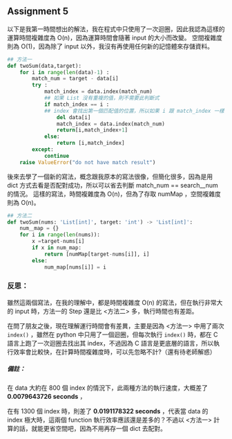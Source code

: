## Assignment 5
以下是我第一時間想出的解法，我在程式中只使用了一次迴圈，因此我認為這樣的運算時間複雜度為 O(n)，因為運算時間會隨著 input 的大小而改變。
空間複雜度則為 O(1)，因為除了 input 以外，我沒有再使用任何新的記憶體來存儲資料。

```py
## 方法一
def twoSum(data,target):
    for i in range(len(data)-1) :
        match_num = target - data[i]
        try :
            match_index = data.index(match_num)
            ## 如果 List 沒有重複的值，則不需要此判斷式
            if match_index == i :
            ## index 會找出第一個匹配值的位置，所以如果 i 跟 match_index 一樣，則表示 Target-match_num == search__num
                del data[i]
                match_index = data.index(match_num)
                return[i,match_index+1]
            else:
                return [i,match_index]
        except:
            continue
    raise ValueError("do not have match result")

```
後來去學了一個新的寫法，概念跟我原本的寫法很像，但簡化很多，因為是用 dict 方式去看是否配對成功，所以可以省去判斷 match_num == search__num 的情況。
這樣的寫法，時間複雜度為 O(n)，但為了存取 numMap ，空間複雜度則為 O(n)。


```py
## 方法二
def twoSum(nums: 'List[int]', target: 'int') -> 'List[int]':
    num＿map = {}
    for i in range(len(nums)):
        x =target-nums[i]
        if x in num_map:
            return [numMap[target-nums[i]], i]
        else:
            num_map[nums[i]] = i
```

### 反思：
雖然這兩個寫法，在我的理解中，都是時間複雜度 O(n) 的寫法，但在執行非常大的 input 時，方法一的 Step 還是比 <方法二> 多，執行時間也有差距。

在問了朋友之後，現在理解運行時間會有差異，主要是因為 <方法一> 中用了兩次 `index()` ，雖然在 python 中只用了一個迴圈，但每次執行 `index()` 時，都在 C 語言上跑了一次迴圈去找出其 index，不過因為 C 語言是更底層的語言，所以執行效率會比較快，在計算時間複雜度時，可以先忽略不計?（還有待老師解惑）

##### 備註：
在 data 大約在 800 個 index 的情況下，此兩種方法的執行速度，大概差了 **0.0079643726 seconds** ，

在有 1300 個 index 時，則差了 **0.0191178322 seconds** ，代表當 data 的 index 極大時，這兩個 function 執行效率應該還是差多的？不過以 <方法一> 計算的話，就能更省空間吧，因為不用再存一個 dict 去配對。